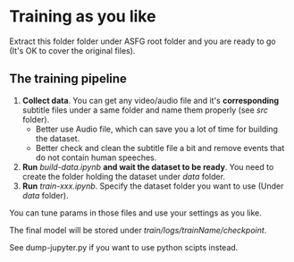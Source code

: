 # Training as you like

Extract this folder folder under ASFG root folder and you are ready to go (It's OK to cover the original files).

## The training pipeline

1. **Collect data**. You can get any video/audio file and it's **corresponding** subtitle files under a same folder and name them properly (see *src* folder).
   - Better use Audio file, which can save you a lot of time for building the dataset.
   - Better check and clean the subtitle file a bit and remove events that do not contain human speeches.
2. **Run** *build-data.ipynb* **and wait the dataset to be ready**. You need to create the folder holding the dataset under *data* folder.
3. **Run** *train-xxx.ipynb*. Specify the dataset folder you want to use (Under *data* folder).

You can tune params in those files and use your settings as you like.

The final model will be stored under *train/logs/trainName/checkpoint*.

See dump-jupyter.py if you want to use python scipts instead.
